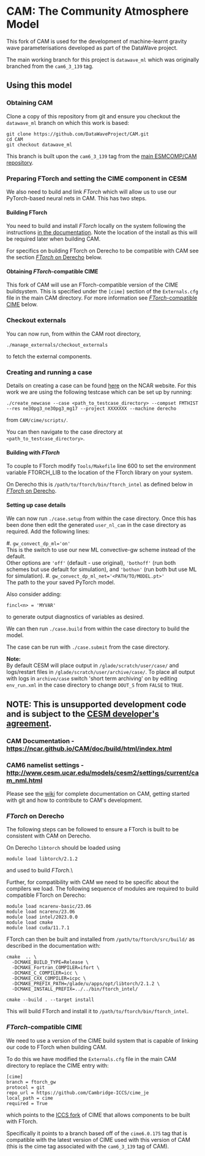 # CAM: The Community Atmosphere Model

This fork of CAM is used for the development of machine-learnt gravity wave parameterisations
developed as part of the DataWave project.

The main working branch for this project is `datawave_ml` which was originally branched
from the `cam6_3_139` tag.


## Using this model

### Obtaining CAM

Clone a copy of this repository from git and ensure you checkout the `datawave_ml`
branch on which this work is based:
```
git clone https://github.com/DataWaveProject/CAM.git
cd CAM
git checkout datawave_ml
```
This branch is built upon the `cam6_3_139` tag from the
[main ESMCOMP/CAM repository](https://github.com/ESCOMP/CAM).

### Preparing FTorch and setting the CIME component in CESM

We also need to build and link _FTorch_ which will allow us to use our PyTorch-based
neural nets in CAM. This has two steps.

#### Building FTorch

You need to build and install _FTorch_ locally on the system following the instructions
[in the documentation](https://github.com/Cambridge-ICCS/FTorch).
Note the location of the install as this will be required later when building CAM.

For specifics on building FTorch on Derecho to be compatible with CAM see the section
[_FTorch_ on Derecho](#ftorch-on-derecho) below.


#### Obtaining _FTorch_-compatible CIME

This fork of CAM will use an FTorch-compatible version of the CIME buildsystem.
This is specified under the `[cime]` section of the `Externals.cfg` file in the
main CAM directory. For more information see
[_FTorch_-compatible CIME](#ftorch-compatible-cime) below.

### Checkout externals

You can now run, from within the CAM root directory,
```
./manage_externals/checkout_externals
```
to fetch the external components.

### Creating and running a case

Details on creating a case can be found
[here](https://ncar.github.io/CAM/doc/build/html/CAM6.0_users_guide/building-and-running-cam.html) on the NCAR website.
For this work we are using the following testcase which can be set up by running:
```
./create_newcase --case <path_to_testcase_directory> --compset FMTHIST --res ne30pg3_ne30pg3_mg17 --project XXXXXXX --machine derecho
```
from `CAM/cime/scripts/`.

You can then navigate to the case directory at `<path_to_testcase_directory>`.

#### Building with _FTorch_

To couple to FTorch modify `Tools/Makefile` line 600 to set the environment variable
FTORCH_LIB to the location of the FTorch library on your system.

On Derecho this is `/path/to/ftorch/bin/ftorch_intel` as defined below in
[_FTorch_ on Derecho](#ftorch-on-derecho).

#### Setting up case details

We can now run `./case.setup` from within the case directory.
Once this has been done then edit the generated `user_nl_cam` in the case directory
as required.
Add the following lines:

#. `gw_convect_dp_ml='on'`\
    This is the switch to use our new ML convective-gw scheme instead of the default.\
    Other options are `'off'` (default - use original), `'bothoff'` (run both schemes
    but use default for simulation), and `'bothon'` (run both but use ML for simulation).
#. `gw_convect_dp_ml_net='<PATH/TO/MODEL.pt>'`\
    The path to the your saved PyTorch model.

Also consider adding:
```
fincl<n> = 'MYVAR'
```
to generate output diagnostics of variables as desired.

We can then run `./case.build` from within the case directory to build the model.

The case can be run with `./case.submit` from the case directory.

**Note:**\
By default CESM will place output in `/glade/scratch/user/case/`
and logs/restart files in `/glade/scratch/user/archive/case/`.
To place all output with logs in `archive/case` switch 'short term archiving' on by
editing `env_run.xml` in the case directory to change `DOUT_S` from `FALSE` to `TRUE`.

## NOTE: This is **unsupported** development code and is subject to the [CESM developer's agreement](http://www.cgd.ucar.edu/cseg/development-code.html).

### CAM Documentation - https://ncar.github.io/CAM/doc/build/html/index.html

### CAM6 namelist settings - http://www.cesm.ucar.edu/models/cesm2/settings/current/cam_nml.html

Please see the [wiki](https://github.com/ESCOMP/CAM/wiki) for complete documentation on CAM, getting started with git and how to contribute to CAM's development.

### _FTorch_ on Derecho

The following steps can be followed to ensure a FTorch is built to be consistent
with CAM on Derecho.

On Derecho `libtorch` should be loaded using
```
module load libtorch/2.1.2
```
and used to build _FTorch_.\

Further, for compatibility with CAM we need to be specific about the compilers we
load. The following sequence of modules are required to build compatible FTorch on
Derecho:
```
module load ncarenv-basic/23.06
module load ncarenv/23.06
module load intel/2023.0.0
module load cmake
module load cuda/11.7.1
```

FTorch can then be built and installed from `/path/to/ftorch/src/build/` as described in the
documentation with:
```
cmake  .. \
  -DCMAKE_BUILD_TYPE=Release \
  -DCMAKE_Fortran_COMPILER=ifort \
  -DCMAKE_C_COMPILER=icc \
  -DCMAKE_CXX_COMPILER=icpc \
  -DCMAKE_PREFIX_PATH=/glade/u/apps/opt/libtorch/2.1.2 \
  -DCMAKE_INSTALL_PREFIX=../../bin/ftorch_intel/

cmake --build . --target install
```

This will build FTorch and install it to `/path/to/ftorch/bin/ftorch_intel`.

### _FTorch_-compatible CIME

We need to use a version of the CIME build system that is capable of linking
our code to FTorch when building CAM.

To do this we have modified the `Externals.cfg` file in the main CAM directory to
replace the CIME entry with:
```
[cime]
branch = ftorch_gw
protocol = git
repo_url = https://github.com/Cambridge-ICCS/cime_je
local_path = cime
required = True
```
which points to the [ICCS fork](https://github.com/Cambridge-ICCS/cime_je) of CIME
that allows components to be built with FTorch.

Specifically it points to a branch based off of the `cime6.0.175` tag that is compatible
with the latest version of CIME used with this version of CAM (this is the cime tag 
associated with the `cam6_3_139` tag of CAM).
